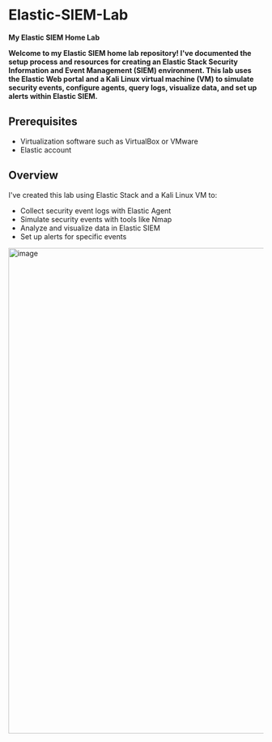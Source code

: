 # Elastic-SIEM-Lab

**My Elastic SIEM Home Lab**

**Welcome to my Elastic SIEM home lab repository! I've documented the setup process and resources for creating an Elastic Stack Security Information and Event Management (SIEM) environment. This lab uses the Elastic Web portal and a Kali Linux virtual machine (VM) to simulate security events, configure agents, query logs, visualize data, and set up alerts within Elastic SIEM.**

## **Prerequisites**

- Virtualization software such as VirtualBox or VMware
- Elastic account

## **Overview**

I've created this lab using Elastic Stack and a Kali Linux VM to:

- Collect security event logs with Elastic Agent
- Simulate security events with tools like Nmap
- Analyze and visualize data in Elastic SIEM
- Set up alerts for specific events

<img width="958" alt="image" src="https://github.com/ayu401/Elastic-SIEM-Lab/assets/77326096/7277fb90-cbaa-43ae-be09-15d90086b433">
